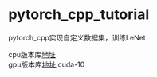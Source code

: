 # pytorch_cpp_tutorial
pytorch_cpp实现自定义数据集，训练LeNet

cpu版本库[地址](https://download.pytorch.org/libtorch/cpu/libtorch-shared-with-deps-1.2.0.zip) <br/>
gpu版本库[地址](https://download.pytorch.org/libtorch/cu100/libtorch-shared-with-deps-1.2.0.zip),cuda-10
